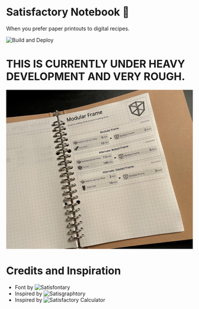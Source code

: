 # Satisfactory Notebook 📓️

When you prefer paper printouts to digital recipes.

![Build and Deploy](https://github.com/shawnphoffman/satisfactory-notebook/workflows/Build%20and%20Deploy/badge.svg?branch=master)

# THIS IS CURRENTLY UNDER HEAVY DEVELOPMENT AND VERY ROUGH.

![Example Printout](https://github.com/shawnphoffman/satisfactory-notebook/blob/master/help/modframe.jpg?raw=true)

# Credits and Inspiration

- Font by ![Satisfontary](https://natewren.com/satisfontory/)
- Inspired by ![Satisgraphtory](https://satisgraphtory.com/)
- Inspired by ![Satisfactory Calculator](http://satisfactory-calculator.com/)
